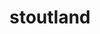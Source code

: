 ---
id: 508
title: stoutland
types: [normal]
image: https://raw.githubusercontent.com/PokeAPI/sprites/master/sprites/pokemon/508.png
---